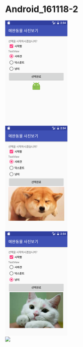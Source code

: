 # Android_161118-2
<img src='https://github.com/kingpyk/Android_161118-2/blob/master/app/pics/s1.png?raw=true' width=200><br>
<img src='https://github.com/kingpyk/Android_161118-2/blob/master/app/pics/s2.png?raw=true' width=200><br>
<img src='https://github.com/kingpyk/Android_161118-2/blob/master/app/pics/s3.png?raw=true' width=200><br>
<img src='https://github.com/kingpyk/Android_161118-2/blob/master/app/pics/s4.png?raw=true' width=200>
